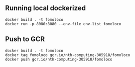 ## Running local dockerized

```
docker build . -t fomoloco
docker run -p 8080:8080 --env-file env.list fomoloco
```

## Push to GCR

```
docker build . -t fomoloco
docker tag fomoloco gcr.io/nth-computing-305918/fomoloco
docker push gcr.io/nth-computing-305918/fomoloco
```